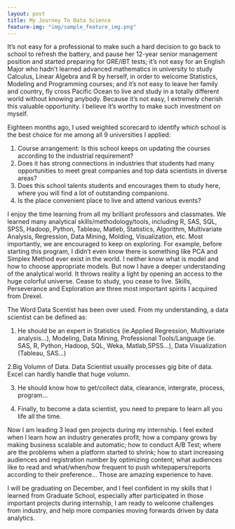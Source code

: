 ```yaml
---
layout: post
title: My Journey To Data Science
feature-img: "img/sample_feature_img.png"
---
```

It’s not easy for a professional to make such a hard decision to go back to school to refresh the battery, and pause her 12-year senior management position and started preparing for GRE/iBT tests; it’s not easy for an English Major who hadn’t learned advanced mathematics in university to study Calculus, Linear Algebra and R by herself, in order to welcome Statistics, Modeling and Programming courses; and it’s not easy to leave her family and country, fly cross Pacific Ocean to live and study in a totally different world without knowing anybody. Because it’s not easy, I extremely cherish this valuable opportunity. I believe it’s worthy to make such investment on myself. 

Eighteen months ago, I used weighted scorecard to identify which school is the best choice for me among all 9 universities I applied: 

1. Course arrangement: Is this school keeps on updating the courses according to the industrial requirement?  
2. Does it has strong connections in industries that students had many opportunities to meet great companies and top data scientists in diverse areas?  
3. Does this school talents students and encourages them to study here, where you will find a lot of outstanding companions. 
4. Is the place convenient place to live and attend various events?

I enjoy the time learning from all my brilliant professors and classmates. We learned many analytical skills/methodology/tools, including R, SAS, SQL, SPSS, Hadoop, Python, Tableau, Matleb, Statistics, Algorithm, Multivariate Analysis, Regression, Data Mining, Molding, Visualization, etc. Most importantly, we are encouraged to keep on exploring. For example, before starting this program, I didn’t even know there is something like PCA and Simplex Method ever exist in the world. I neither know what is model and how to choose appropriate models. But now I have a deeper understanding of the analytical world. It throws reality a light by opening an access to the huge colorful universe. Cease to study, you cease to live. Skills, Perseverance and Exploration are three most important spirits I acquired from Drexel.

The Word Data Scentist has been over used. From my understanding, a data scientist can be defined as:

1. He should be an expert in Statistics (ie.Applied Regression, Multivariate analysis...), Modeling, Data Mining, Professional Tools/Language (ie. SAS, R, Python, Hadoop, SQL, Weka, Matlab,SPSS...), Data Visualization (Tableau, SAS...)

2.Big Volumn of Data. Data Scientist usually processes gig bite of data. Excel can hardly handle that huge volumn.

3. He should know how to get/collect data, clearance, intergrate, process, program...

4. Finally, to become a data scientist, you need to prepare to learn all you life all the time.  



Now I am leading 3 lead gen projects during my internship. I feel exited when I learn how an industry generates profit; how a company grows by making business scalable and automatic; how to conduct A/B Test; where are the problems when a platform started to shrink; how to start increasing audiences and registration number by optimizing content; what audiences like to read and what/when/how frequent to push whitepapers/reports according to their preference… Those are amazing experience to have.

I will be graduating on December, and I feel confident in my skills that I learned from Graduate School, especially after participated in those important projects during internship, I am ready to welcome challenges from industry, and help more companies moving forwards driven by data analytics.

